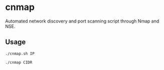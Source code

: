 # cnmap
Automated network discovery and port scanning script through Nmap and NSE.

## Usage
`./cnmap.sh IP`

`./cnmap CIDR`
